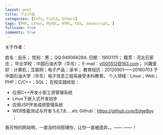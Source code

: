 ```yaml
---
layout: post
title: 个人介绍
categories: [Info, Field, Others]
tags: [PHP, Linux, MySQL, HTML, CSS, Javascript, ]
fullview: true
comments: true
---
```


关于作者：

姓名：岳乐；
性别：男；
QQ:949068284;
日期：19931111；
籍贯：河北石家庄；
毕业学校：中国石油大学（华东）；
E-mail：yl005512@163.com；
兴趣爱好：计算机；互联网；电子产品；读书；
教育经历：20120901——20160703 于中国石油大学（华东）电子信息工程系接受本科教育。
个人领域：Linux；Web；PHP；C/C++；SQL；
      在校实践经验：
 +   应用C++开发小型工资管理系统
 +   Linux下嵌入式开发初步
 +   应用JSP开发成绩管理系统
 +   WEB性能测试与开发
 5,6,7,8.....etc
Github：https://github.com/EdgeBoy ；

我可怜的网站啊，一直没时间搭理你，让你一直被遗弃。。—— ——！


